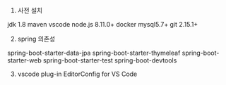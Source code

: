 1.   사전 설치 

jdk 1.8
maven
vscode
node.js 8.11.0+
docker 
mysql5.7+
git 2.15.1+


2. spring 의존성

spring-boot-starter-data-jpa
spring-boot-starter-thymeleaf
spring-boot-starter-web
spring-boot-starter-test
spring-boot-devtools

3. vscode plug-in
EditorConfig for VS Code


